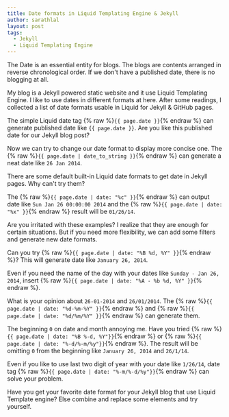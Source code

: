 ```yaml
---
title: Date formats in Liquid Templating Engine & Jekyll
author: sarathlal
layout: post
tags:
  - Jekyll
  - Liquid Templating Engine
---
```


The Date is an essential entity for blogs. The blogs are contents arranged in reverse chronological order. If we don't have a published date, there is no blogging at all.

My blog is a Jekyll powered static website and it use Liquid Templating Engine. I like to use dates in different formats at here. After some readings, I collected a list of date formats usable in Liquid for Jekyll & GitHub pages.

The simple Liquid date tag {% raw %}`{{ page.date }}`{% endraw %} can generate published date like `{{ page.date }}`. Are you like this published date for our Jekyll blog post?

Now we can try to change our date format to display more concise one. The {% raw %}`{{ page.date | date_to_string }}`{% endraw %} can generate a neat date like `26 Jan 2014`.

There are some default built-in Liquid date formats to get date in Jekyll pages. Why can't try them?

The {% raw %}`{{ page.date | date: "%c" }}`{% endraw %} can output date like `Sun Jan 26 00:00:00 2014` and the {% raw %}`{{ page.date | date: "%x" }}`{% endraw %} result will be `01/26/14`.

Are you irritated with these examples? I realize that they are enough for certain situations. But if you need more flexibility, we can add some filters and generate new date formats.

Can you try {% raw %}`{{ page.date | date: "%B %d, %Y" }}`{% endraw %}? This will generate date like `January 26, 2014`.

Even if you need the name of the day with your dates like `Sunday - Jan 26, 2014`, insert {% raw %}`{{ page.date | date: "%A - %b %d, %Y" }}`{% endraw %}.

What is your opinion about `26-01-2014` and `26/01/2014`. The {% raw %}`{{ page.date | date: "%d-%m-%Y" }}`{% endraw %} and {% raw %}`{{ page.date | date: "%d/%m/%Y" }}`{% endraw %} can generate them.

The beginning `0` on date and month annoying me. Have you tried {% raw %}`{{ page.date | date: "%B %-d, %Y"}}`{% endraw %} or {% raw %}`{{ page.date | date: "%-d/%-m/%y"}}`{% endraw %}. The result will be omitting `0` from the beginning like `January 26, 2014` and `26/1/14`.

Even if you like to use last two digit of year with your date like `1/26/14`, date tag {% raw %}`{{ page.date | date: "%-m/%-d/%y"}}`{% endraw %} can solve your problem.

Have you get your favorite date format for your Jekyll blog that use Liquid Template engine? Else combine and replace some elements and try yourself.
